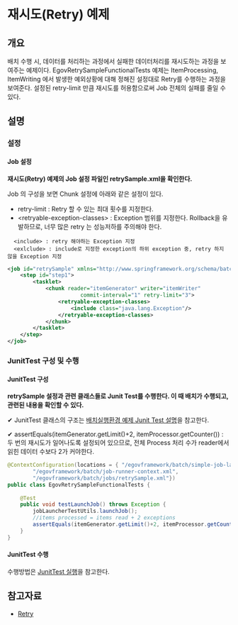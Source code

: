 # 재시도(Retry) 예제

## 개요
배치 수행 시, 데이터를 처리하는 과정에서 실패한 데이터처리를 재시도하는 과정을 보여주는 예제이다. EgovRetrySampleFunctionalTests 예제는 ItemProcessing, ItemWriting 에서 발생한 예외상황에 대해 정해진 설정대로 Retry를 수행하는 과정을 보여준다. 설정된 retry-limit 만큼 재시도를 허용함으로써 Job 전체의 실패를 줄일 수 있다.

## 설명
### 설정
#### Job 설정
<b>재시도(Retry) 예제의 Job 설정 파일인 retrySample.xml을 확인한다.</b>

Job 의 구성을 보면 Chunk 설정에 아래와 같은 설정이 있다.
- retry-limit : Retry 할 수 있는 최대 횟수를 지정한다.
- \<retryable-exception-classes\> : Exception 범위를 지정한다. Rollback을 유발하므로, 너무 많은 retry 는 성능저하를 주의해야 한다.

```
  <include> : retry 해야하는 Exception 지정
  <exlclude> : include로 지정한 exception의 하위 exception 중, retry 하지 않을 Exception 지정
```

```xml
<job id="retrySample" xmlns="http://www.springframework.org/schema/batch">
	<step id="step1">
		<tasklet>
			<chunk reader="itemGenerator" writer="itemWriter" 
		               commit-interval="1" retry-limit="3">
			    <retryable-exception-classes>
			    	<include class="java.lang.Exception"/>
			    </retryable-exception-classes>
			</chunk>
		</tasklet>
	</step>
</job>
```

### JunitTest 구성 및 수행
#### JunitTest 구성
<b>retrySample 설정과 관련 클래스들로 Junit Test를 수행한다. 이 때 배치가 수행되고, 관련된 내용을 확인할 수 있다.</b>

✔ JunitTest 클래스의 구조는 [배치실행환경 예제 Junit Test 설명](./batch-example-run_junit_test.md)을 참고한다.

✔ assertEquals(itemGenerator.getLimit()+2, itemProcessor.getCounter()) : 두 번의 재시도가 일어나도록 설정되어 있으므로, 전체 Process 처리 수가 reader에서 읽힌 데이터 수보다 2가 커야한다.

```java
@ContextConfiguration(locations = { "/egovframework/batch/simple-job-launcher-context.xml", 
		"/egovframework/batch/job-runner-context.xml",
		"/egovframework/batch/jobs/retrySample.xml"})
public class EgovRetrySampleFunctionalTests {
 
	@Test
	public void testLaunchJob() throws Exception {
		jobLauncherTestUtils.launchJob();
		//items processed = items read + 2 exceptions
		assertEquals(itemGenerator.getLimit()+2, itemProcessor.getCounter());
	}
}
```

#### JunitTest 수행
수행방법은 [JunitTest 실행](https://www.egovframe.go.kr/wiki/doku.php?id=egovframework:dev2:tst:test_case)을 참고한다.

## 참고자료
- [Retry](./batch-core-skip_repeat_retry.md)